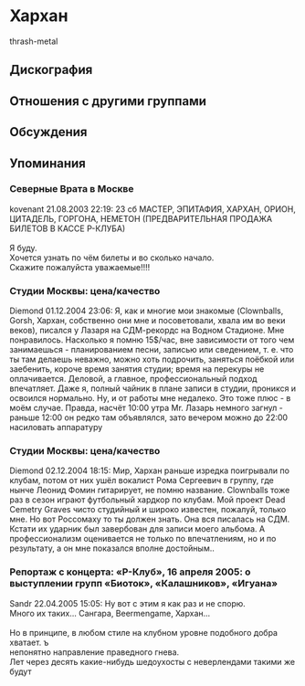# Хархан

thrash-metal

## Дискография


## Отношения с другими группами


## Обсуждения


## Упоминания

### Северные Врата в Москве

kovenant 21.08.2003 22:19:
23 сб МАСТЕР, ЭПИТАФИЯ, ХАРХАН, ОРИОН, ЦИТАДЕЛЬ, ГОРГОНА, НЕМЕТОН (ПРЕДВАРИТЕЛЬНАЯ ПРОДАЖА БИЛЕТОВ В КАССЕ Р-КЛУБА)<BR><BR>Я буду.<BR>Хочется узнать по чём билеты и во сколько начало.<BR>Скажите пожалуйста уважаемые!!!!

### Студии  Москвы: цена/качество

Diemond 01.12.2004 23:06:
Я, как и многие мои знакомые (Clownballs, Gorsh, Хархан, собственно они мне и посоветовали, хвала им во веки веков), писался у Лазаря на СДМ-рекордс на Водном Стадионе. Мне понравилось. Насколько я помню 15$/час, вне зависимости от того чем занимаешься - планированием песни, записью или сведением, т. е. что ты там делаешь  неважно, можно хоть подрочить, заняться поёбкой или заебенить, короче время занятия студии; время на перекуры не оплачивается. Деловой, а главное, профессиональный подход впечатляет. Даже я, полный чайник в плане записи в студии, проникся и  освоился нормально. Ну, и от работы мне недалеко. Это тоже плюс - в моём случае. Правда, насчёт 10:00 утра Mr. Лазарь немного загнул - раньше 12:00 он редко там объявлялся, зато вечером можно до 22:00 насиловать аппаратуру

### Студии  Москвы: цена/качество

Diemond 02.12.2004 18:15:
Мир, Хархан раньше изредка поигрывали по клубам, потом от них ушёл вокалист Рома Сергеевич в группу, где нынче Леонид Фомин гитарирует, не помню название. Clownballs тоже раз в сезон играют футбольный хардкор по клубам. Мой проект Dead Cemetry Graves чисто студийный и широко известен, пожалуй, только мне. Но вот Россомаху то ты должен знать. Она вся писалась на СДМ. Кстати их ударник был завербован для записи моего альбома. А профессионализм оценивается не только по впечатлениям, но и по результату, а он мне показался вполне достойным..

### Репортаж с концерта: «Р-Клуб», 16 апреля 2005: о выступлении групп «Биоток», «Калашников», «Игуана»

Sandr 22.04.2005 15:05:
Ну вот с этим я как раз и не спорю.<BR>Много их таких... Сангара, Beermengame, Хархан... <BR><BR>Но в принципе, в любом стиле на клубном уровне подобного добра хватает. ъ<BR>непонятно направление праведного гнева.<BR>Лет через десять какие-нибудь шедоухосты с неверлендами такими же будут

